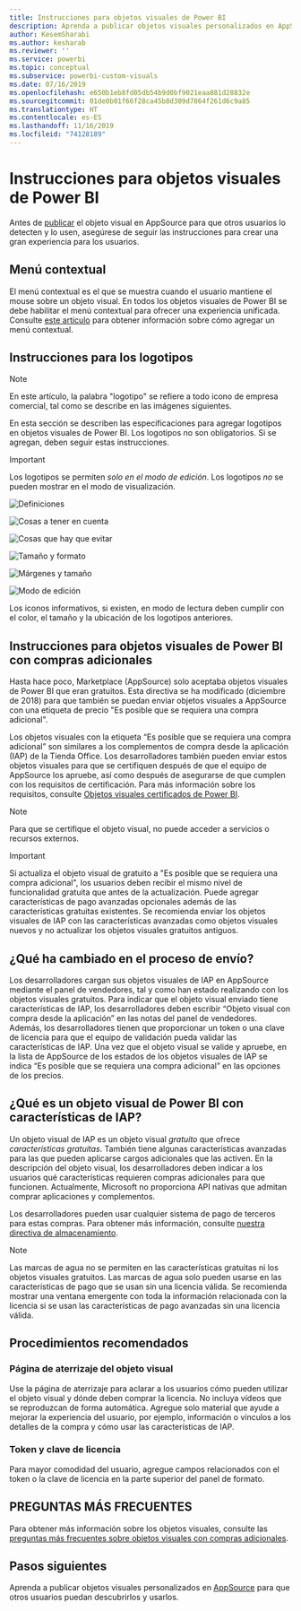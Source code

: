 ```yaml
---
title: Instrucciones para objetos visuales de Power BI
description: Aprenda a publicar objetos visuales personalizados en AppSource para que otros usuarios puedan descubrirlos y comprarlos para usarlos.
author: KesemSharabi
ms.author: kesharab
ms.reviewer: ''
ms.service: powerbi
ms.topic: conceptual
ms.subservice: powerbi-custom-visuals
ms.date: 07/16/2019
ms.openlocfilehash: e650b1eb8fd05db54b9d0bf9021eaa881d28832e
ms.sourcegitcommit: 01de0b01f66f28ca45b8d309d7864f261d6c9a85
ms.translationtype: HT
ms.contentlocale: es-ES
ms.lasthandoff: 11/16/2019
ms.locfileid: "74128189"
---
```

# <a name="guidelines-for-power-bi-visuals"></a>Instrucciones para objetos visuales de Power BI
Antes de [publicar](https://docs.microsoft.com/power-bi/developer/office-store) el objeto visual en AppSource para que otros usuarios lo detecten y lo usen, asegúrese de seguir las instrucciones para crear una gran experiencia para los usuarios. 

## <a name="context-menu"></a>Menú contextual
El menú contextual es el que se muestra cuando el usuario mantiene el mouse sobre un objeto visual.
En todos los objetos visuales de Power BI se debe habilitar el menú contextual para ofrecer una experiencia unificada. Consulte [este artículo](https://github.com/Microsoft/PowerBI-visuals/blob/gh-pages/tutorials/building-bar-chart/adding-context-menu-to-the-bar.md) para obtener información sobre cómo agregar un menú contextual.


## <a name="logo-guidelines"></a>Instrucciones para los logotipos
> [!NOTE]
> En este artículo, la palabra "logotipo" se refiere a todo icono de empresa comercial, tal como se describe en las imágenes siguientes. 

En esta sección se describen las especificaciones para agregar logotipos en objetos visuales de Power BI. Los logotipos no son obligatorios. Si se agregan, deben seguir estas instrucciones. 

> [!IMPORTANT]
> Los logotipos se permiten *solo en el modo de edición*. Los logotipos *no* se pueden mostrar en el modo de visualización.


![Definiciones](media/guidelines-powerbi-visuals/definitions.png)

![Cosas a tener en cuenta](media/guidelines-powerbi-visuals/things-to-keep-in-mind.png)

![Cosas que hay que evitar](media/guidelines-powerbi-visuals/things-to-avoid.png)

![Tamaño y formato](media/guidelines-powerbi-visuals/size-and-format.png)

![Márgenes y tamaño](media/guidelines-powerbi-visuals/margins-and-sizes.png)

![Modo de edición](media/guidelines-powerbi-visuals/logos-in-edit-mode.png)


Los iconos informativos, si existen, en modo de lectura deben cumplir con el color, el tamaño y la ubicación de los logotipos anteriores.

## <a name="guidelines-for-power-bi-visuals-with-additional-purchases"></a>Instrucciones para objetos visuales de Power BI con compras adicionales

Hasta hace poco, Marketplace (AppSource) solo aceptaba objetos visuales de Power BI que eran gratuitos. Esta directiva se ha modificado (diciembre de 2018) para que también se puedan enviar objetos visuales a AppSource con una etiqueta de precio "Es posible que se requiera una compra adicional". 

Los objetos visuales con la etiqueta “Es posible que se requiera una compra adicional” son similares a los complementos de compra desde la aplicación (IAP) de la Tienda Office. Los desarrolladores también pueden enviar estos objetos visuales para que se certifiquen después de que el equipo de AppSource los apruebe, así como después de asegurarse de que cumplen con los requisitos de certificación. Para más información sobre los requisitos, consulte [Objetos visuales certificados de Power BI](../developer/power-bi-custom-visuals-certified.md).

> [!NOTE]
> Para que se certifique el objeto visual, no puede acceder a servicios o recursos externos.

>[!IMPORTANT]  
> Si actualiza el objeto visual de gratuito a "Es posible que se requiera una compra adicional", los usuarios deben recibir el mismo nivel de funcionalidad gratuita que antes de la actualización. Puede agregar características de pago avanzadas opcionales además de las características gratuitas existentes. Se recomienda enviar los objetos visuales de IAP con las características avanzadas como objetos visuales nuevos y no actualizar los objetos visuales gratuitos antiguos.

## <a name="what-changed-in-the-submission-process"></a>¿Qué ha cambiado en el proceso de envío?

Los desarrolladores cargan sus objetos visuales de IAP en AppSource mediante el panel de vendedores, tal y como han estado realizando con los objetos visuales gratuitos. Para indicar que el objeto visual enviado tiene características de IAP, los desarrolladores deben escribir “Objeto visual con compra desde la aplicación” en las notas del panel de vendedores. Además, los desarrolladores tienen que proporcionar un token o una clave de licencia para que el equipo de validación pueda validar las características de IAP. Una vez que el objeto visual se valide y apruebe, en la lista de AppSource de los estados de los objetos visuales de IAP se indica “Es posible que se requiera una compra adicional” en las opciones de los precios.

## <a name="what-is-a-power-bi-visual-with-iap-features"></a>¿Qué es un objeto visual de Power BI con características de IAP?

Un objeto visual de IAP es un objeto visual *gratuito* que ofrece *características gratuitas*. También tiene algunas características avanzadas para las que pueden aplicarse cargos adicionales que las activen. En la descripción del objeto visual, los desarrolladores deben indicar a los usuarios qué características requieren compras adicionales para que funcionen. Actualmente, Microsoft no proporciona API nativas que admitan comprar aplicaciones y complementos.

Los desarrolladores pueden usar cualquier sistema de pago de terceros para estas compras. Para obtener más información, consulte [nuestra directiva de almacenamiento](https://docs.microsoft.com/office/dev/store/validation-policies#2-apps-or-add-ins-can-display-certain-ads).

> [!NOTE]
> Las marcas de agua no se permiten en las características gratuitas ni los objetos visuales gratuitos. Las marcas de agua solo pueden usarse en las características de pago que se usan sin una licencia válida. Se recomienda mostrar una ventana emergente con toda la información relacionada con la licencia si se usan las características de pago avanzadas sin una licencia válida.  


## <a name="best-practices"></a>Procedimientos recomendados

### <a name="visual-landing-page"></a>Página de aterrizaje del objeto visual

Use la página de aterrizaje para aclarar a los usuarios cómo pueden utilizar el objeto visual y dónde deben comprar la licencia. No incluya vídeos que se reproduzcan de forma automática. Agregue solo material que ayude a mejorar la experiencia del usuario, por ejemplo, información o vínculos a los detalles de la compra y cómo usar las características de IAP.

### <a name="license-key-and-token"></a>Token y clave de licencia

Para mayor comodidad del usuario, agregue campos relacionados con el token o la clave de licencia en la parte superior del panel de formato.

## <a name="faq"></a>PREGUNTAS MÁS FRECUENTES

Para obtener más información sobre los objetos visuales, consulte las [preguntas más frecuentes sobre objetos visuales con compras adicionales](https://docs.microsoft.com/power-bi/power-bi-custom-visuals-faq#visuals-with-additional-purchases).

## <a name="next-steps"></a>Pasos siguientes

Aprenda a publicar objetos visuales personalizados en [AppSource](office-store.md) para que otros usuarios puedan descubrirlos y usarlos.
